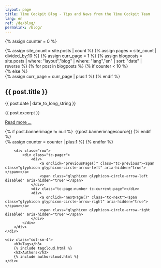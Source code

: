```yaml
---
layout: page
title: Time Cockpit Blog - Tips and News from the Time Cockpit Team
lang: en
ref: /de/blog/
permalink: /blog/
---
```

{% assign counter = 0 %}
<div class="row">
	<div class="col-sm-8">
		<div class="row tc-blogoverview">
			{% assign site_count = site.posts | count %}
			{% assign pages = site_count | divided_by:10 %}
			{% assign curr_page = 1 %}
			{% assign blogposts = site.posts | where: "layout","blog" | where: "lang","en" | sort: "date" | reverse %}
			{% for post in blogposts %}
				{% if counter < 10 %}
					<div class="row tc-blogteaser">
				{% else %}
					<div class="row tc-blogteaser hidden">
					{% assign curr_page = curr_page | plus:1 %}
				{% endif %}
					<div class="col-sm-12"><h2>{{ post.title }}</h2></div>
					<div class="col-sm-8">
						<p>{{ post.date | date_to_long_string }}</p>
						<p>{{ post.excerpt }}</p>
						<p><a href="{{ post.url | prepend: site.baseurl }}">Read more ...</a></p>
					</div>
					<div class="col-sm-4">
					{% if post.bannerimage != null %}
						<img data-img-src="{{ post.bannerimage | prepend: site.baseurl }}" />
						<span class="tc-image-footer">{{post.bannerimagesource}}</span>
					{% endif %}
					</div>
				</div>
				{% assign counter = counter | plus:1 %}
			{% endfor %}
		</div>

		<div class="row">
			<div class="tc-pager">
				<div>
					<a onclick="previousPage()" class="tc-previous"><span class="glyphicon glyphicon-circle-arrow-left" aria-hidden="true"></span></a>
					<span class="glyphicon glyphicon-circle-arrow-left disabled" aria-hidden="true"></span>
				</div>
				<div class="tc-page-number tc-current-page"></div>
				<div>
					<a onclick="nextPage()" class="tc-next"><span class="glyphicon glyphicon-circle-arrow-right" aria-hidden="true"></span></a>
					<span class="glyphicon glyphicon-circle-arrow-right disabled" aria-hidden="true"></span>
				</div>
			</div>
		</div>
	</div>

	<div class="col-sm-4">
		<h3>Tags</h3>
		{% include tagcloud.html %}
		<h3>Authors</h3>
		{% include authorcloud.html %}
	</div>
</div>